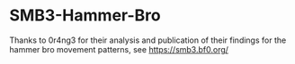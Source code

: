 # SMB3-Hammer-Bro

Thanks to 0r4ng3 for their analysis and publication of their findings for the hammer bro movement patterns, see https://smb3.bf0.org/
